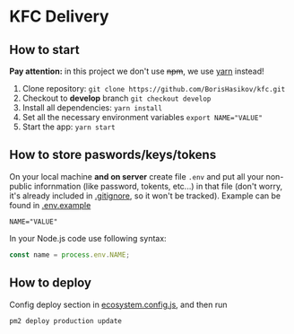 # KFC Delivery

## How to start

**Pay attention:** in this project we don't use ~~npm~~, we use [yarn](https://yarnpkg.com) instead!

1. Clone repository: `git clone https://github.com/BorisHasikov/kfc.git`
1. Checkout to **develop** branch `git checkout develop`
1. Install all dependencies: `yarn install`
1. Set all the necessary environment variables `export NAME="VALUE"`
1. Start the app: `yarn start`

## How to store paswords/keys/tokens

On your local machine **and on server** create file `.env` and put all your non-public infornmation (like password, tokents, etc...) in that file (don't worry, it's already included in [.gitignore](./.gitignore), so it won't be tracked). Example can be found in [.env.example](./.env.example)

```
NAME="VALUE"
```

In your Node.js code use following syntax:

```js
const name = process.env.NAME;
```

## How to deploy

Config deploy section in [ecosystem.config.js](./ecosystem.config.js), and then run

```sh
pm2 deploy production update
```
